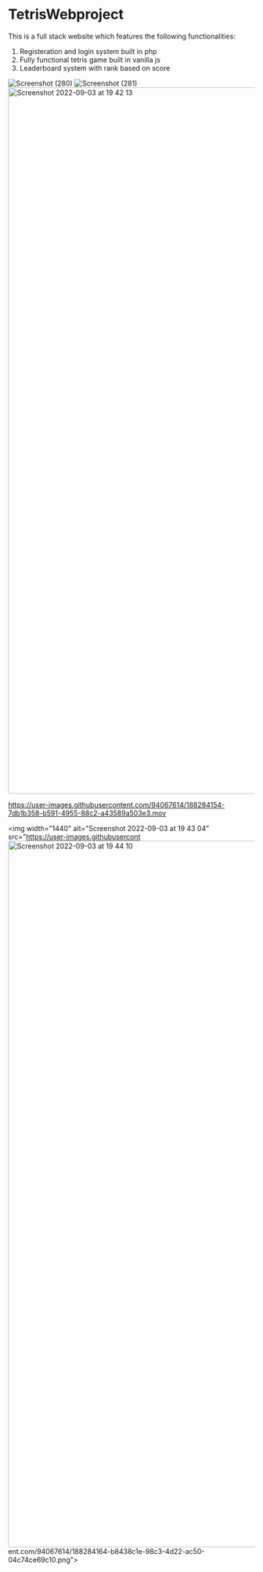 # TetrisWebproject

This is a full stack website which features the following functionalities: 

1. Registeration and login system built in php
2. Fully functional tetris game built in vanilla js
3. Leaderboard system with rank based on score

![Screenshot (280)](https://user-images.githubusercontent.com/94067614/156575565-1345fca1-8a33-4ed9-8283-194bdd4a9db6.png)
![Screenshot (281)](https://user-images.githubusercontent.com/94067614/156575567-9ed3364c-00ce-4d78-99b2-7ba24269a7a5.png)
<img width="1440" alt="Screenshot 2022-09-03 at 19 42 13" src="https://user-images.githubusercontent.com/94067614/188284168-7315e1f9-b0a3-40b9-90ba-262fafd4367c.png">

https://user-images.githubusercontent.com/94067614/188284154-7db1b358-b591-4955-88c2-a43589a503e3.mov

<img width="1440" alt="Screenshot 2022-09-03 at 19 43 04" src="https://user-images.githubusercont
<img width="1440" alt="Screenshot 2022-09-03 at 19 44 10" src="https://user-images.githubusercontent.com/94067614/188284180-a62b742c-f33a-4d61-a2fb-73d063749847.png">
ent.com/94067614/188284164-b8438c1e-98c3-4d22-ac50-04c74ce69c10.png">


